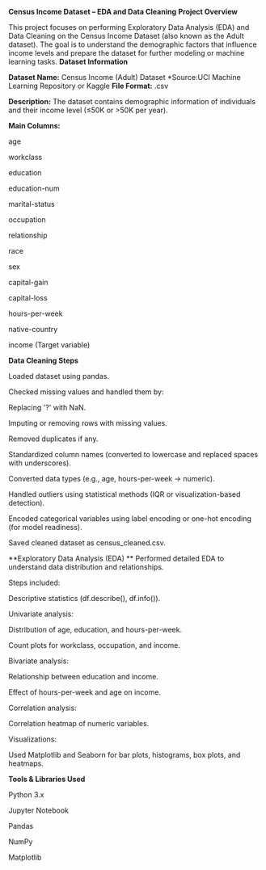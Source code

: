 **Census Income Dataset – EDA and Data Cleaning**
**Project Overview**

This project focuses on performing Exploratory Data Analysis (EDA) and Data Cleaning on the Census Income Dataset (also known as the Adult dataset).
The goal is to understand the demographic factors that influence income levels and prepare the dataset for further modeling or machine learning tasks.
**Dataset Information**

**Dataset Name:** Census Income (Adult) Dataset
*Source:UCI Machine Learning Repository
 or Kaggle
**File Format:** .csv

**Description:**
The dataset contains demographic information of individuals and their income level (≤50K or >50K per year).

**Main Columns:**

age

workclass

education

education-num

marital-status

occupation

relationship

race

sex

capital-gain

capital-loss

hours-per-week

native-country

income (Target variable)

**Data Cleaning Steps**

Loaded dataset using pandas.

Checked missing values and handled them by:

Replacing '?' with NaN.

Imputing or removing rows with missing values.

Removed duplicates if any.

Standardized column names (converted to lowercase and replaced spaces with underscores).

Converted data types (e.g., age, hours-per-week → numeric).

Handled outliers using statistical methods (IQR or visualization-based detection).

Encoded categorical variables using label encoding or one-hot encoding (for model readiness).

Saved cleaned dataset as census_cleaned.csv.

**Exploratory Data Analysis (EDA)
**
Performed detailed EDA to understand data distribution and relationships.

Steps included:

Descriptive statistics (df.describe(), df.info()).

Univariate analysis:

Distribution of age, education, and hours-per-week.

Count plots for workclass, occupation, and income.

Bivariate analysis:

Relationship between education and income.

Effect of hours-per-week and age on income.

Correlation analysis:

Correlation heatmap of numeric variables.

Visualizations:

Used Matplotlib and Seaborn for bar plots, histograms, box plots, and heatmaps.

**Tools & Libraries Used**

Python 3.x

Jupyter Notebook

Pandas

NumPy

Matplotlib
